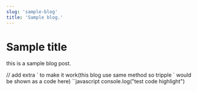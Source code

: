 ```yaml
---
slug: 'sample-blog'
title: 'Sample blog.'
---
```


# Sample title

this is a sample blog post.

// add extra \` to make it work(this blog use same method so tripple \` would be shown as a code here)
``javascript
  console.log("test code highlight")